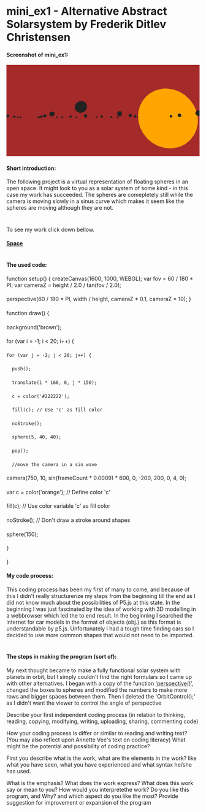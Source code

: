 # mini_ex1 - Alternative Abstract Solarsystem by Frederik Ditlev Christensen
#### Screenshot of mini_ex1:
![alt text](mini_ex1.3.png "Alternative Abstract Solarsystem")
#### Short introduction:
The following project is a virtual representation of floating spheres in an open space. It might look to you as a solar system of some kind - in this case my work has succeeded. The spheres are comepletely still while the camera is moving slowly in a sinus curve which makes it seem like the spheres are moving although they are not.
#
To see my work click down bellow.
#### [Space](http://rawgit.com/Mightydeeze/mini_ex/mini_ex_main/mini_ex1/Excercises/empty-example/index.html)
#
#### The used code:
function setup() {
  createCanvas(1600, 1000, WEBGL);
  var fov = 60 / 180 * PI;
  var cameraZ = height / 2.0 / tan(fov / 2.0);
  ####
  perspective(60 / 180 * PI, width / height, cameraZ * 0.1, cameraZ * 10); }
  ####
function draw() {
####
  background('brown');
####
  for (var i = -1; i < 20; i++) {
  ####
    for (var j = -2; j < 20; j++) {
   ####
      push();
   ####
      translate(i * 160, 0, j * 150);
   ####
      c = color('#222222');
   ####
      fill(c); // Use 'c' as fill color
   ####
      noStroke();
   ####
      sphere(5, 40, 40);
   ####
      pop();
   ####
      //move the camera in a sin wave
   ####
  camera(750, 10, sin(frameCount * 0.0009) * 600, 0, -200, 200, 0, 4, 0);
  ####
  var c = color('orange'); // Define color 'c'
  ####
  fill(c); // Use color variable 'c' as fill color
  ####
  noStroke(); // Don't draw a stroke around shapes
  ####
sphere(150);
####
    }
####
  }
#### My code process:
This coding process has been my first of many to come, and because of this I didn't really structurerize my steps from the beginning till the end as I did not know much about the possibilities of P5.js at this state. In the beginning I was just fascinated by the idea of working with 3D modelling in a webbrowser which led the to end result. In the beginning I searched the internet for car models in the format of objects (obj.) as this format is understandable by p5.js. Unfortunately I had a tough time finding cars so I decided to use more common shapes that would not need to be imported. 
#
#### The steps in making the program (sort of):
My next thought became to make a fully functional solar system with planets in orbit, but I simply couldn't find the right formulars so I came up with other alternatives. I began with a copy of the function ['perspective()'](https://p5js.org/reference/#/p5/perspective), changed the boxes to spheres and modified the numbers to make more rows and bigger spaces between them. Then I deleted the 'OrbitControl();' as I didn't want the viewer to control the angle of perspective

Describe your first independent coding process (in relation to thinking, reading, copying, modifying, writing, uploading, sharing, commenting code)




How your coding process is differ or similar to reading and writing text? (You may also reflect upon Annette Vee's text on coding literacy)
What might be the potential and possibility of coding practice?



First you describe what is the work, what are the elements in the work? like what you have seen, what you have experienced and what syntax he/she has used.


What is the emphasis? What does the work express? What does this work say or mean to you? How would you interpretethe work?
Do you like this program, and Why? and which aspect do you like the most?
Provide suggestion for improvement or expansion of the program





